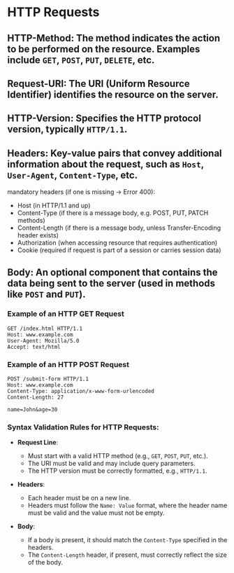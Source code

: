 
# HTTP Requests

## **HTTP-Method**: The method indicates the action to be performed on the resource. Examples include `GET`, `POST`, `PUT`, `DELETE`, etc.


## **Request-URI**: The URI (Uniform Resource Identifier) identifies the resource on the server.

## **HTTP-Version**: Specifies the HTTP protocol version, typically `HTTP/1.1`.

## **Headers**: Key-value pairs that convey additional information about the request, such as `Host`, `User-Agent`, `Content-Type`, etc.

mandatory headers (if one is missing -> Error 400):
- Host (in HTTP/1.1 and up)
- Content-Type (if there is a message body, e.g. POST, PUT, PATCH methods)
- Content-Length (if there is a message body, unless Transfer-Encoding header exists)
- Authorization (when accessing resource that requires authentication)
- Cookie (required if request is part of a session or carries session data)



## **Body**: An optional component that contains the data being sent to the server (used in methods like `POST` and `PUT`).

### Example of an HTTP GET Request

```http
GET /index.html HTTP/1.1
Host: www.example.com
User-Agent: Mozilla/5.0
Accept: text/html
```

### Example of an HTTP POST Request

```http
POST /submit-form HTTP/1.1
Host: www.example.com
Content-Type: application/x-www-form-urlencoded
Content-Length: 27

name=John&age=30
```

### Syntax Validation Rules for HTTP Requests:

- **Request Line**:
  - Must start with a valid HTTP method (e.g., `GET`, `POST`, `PUT`, etc.).
  - The URI must be valid and may include query parameters.
  - The HTTP version must be correctly formatted, e.g., `HTTP/1.1`.

- **Headers**:
  - Each header must be on a new line.
  - Headers must follow the `Name: Value` format, where the header name must be valid and the value must not be empty.

- **Body**:
  - If a body is present, it should match the `Content-Type` specified in the headers.
  - The `Content-Length` header, if present, must correctly reflect the size of the body.
